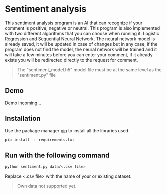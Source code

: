 # Sentiment analysis
This sentiment analysis program is an AI that can recognize if your comment is positive, negative or neutral.
This program is also implemented with two different algorithms that you can choose when running it:
Logistic Regression and Sequential Neural Network. 
The neural network model is already saved, it will be updated in case of changes but in any case, if the program does not find the model, the neural network will be trained and it will take a few minutes before you can enter your comment, if it already exists you will be redirected directly to the request for comment.

> The "sentiment_model.h5" model file must be at the same level as the "sentiment.py" file

## Demo
Demo incoming...

## Installation
Use the package manager [pip](https://pip.pypa.io/en/stable/) to install all the libraries used.

```bash
pip install -r requirements.txt
```

## Run with the following command
```bash
python sentiment.py data/<.csv file>
```
Replace <.csv file> with the name of your or existing dataset.

> Own data not supported yet.
